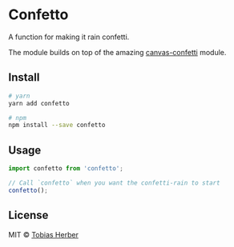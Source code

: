# Confetto

A function for making it rain confetti.

The module builds on top of the amazing [canvas-confetti](https://github.com/catdad/canvas-confetti) module.

## Install

```bash
# yarn
yarn add confetto

# npm
npm install --save confetto
```

## Usage

```jsx
import confetto from 'confetto';

// Call `confetto` when you want the confetti-rain to start
confetto();
```

## License

MIT © [Tobias Herber](https://github.com/herber)
